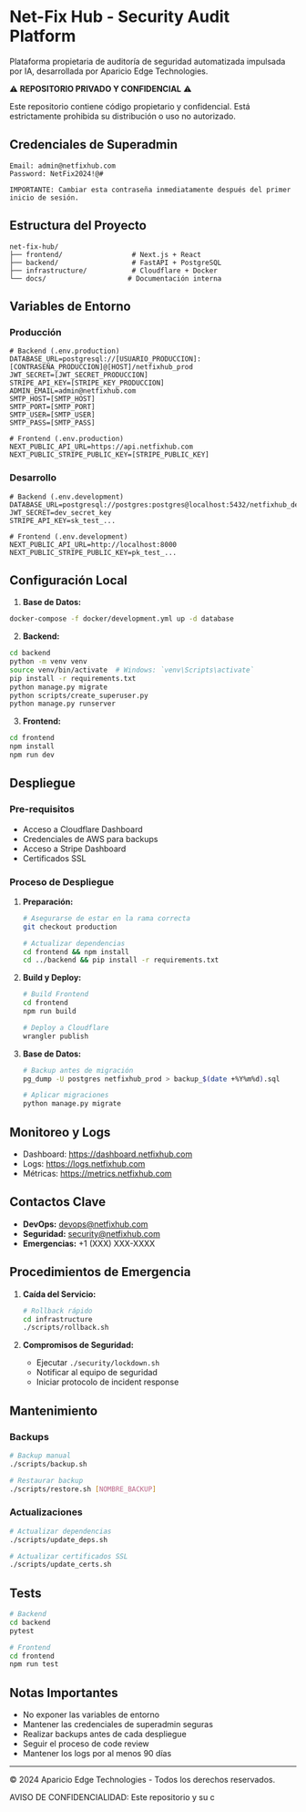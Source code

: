 # Net-Fix Hub - Security Audit Platform

Plataforma propietaria de auditoría de seguridad automatizada impulsada por IA, desarrollada por Aparicio Edge Technologies.

⚠️ **REPOSITORIO PRIVADO Y CONFIDENCIAL** ⚠️

Este repositorio contiene código propietario y confidencial. Está estrictamente prohibida su distribución o uso no autorizado.

## Credenciales de Superadmin
```
Email: admin@netfixhub.com
Password: NetFix2024!@#

IMPORTANTE: Cambiar esta contraseña inmediatamente después del primer inicio de sesión.
```

## Estructura del Proyecto

```
net-fix-hub/
├── frontend/                 # Next.js + React
├── backend/                  # FastAPI + PostgreSQL
├── infrastructure/           # Cloudflare + Docker
└── docs/                    # Documentación interna
```

## Variables de Entorno

### Producción
```env
# Backend (.env.production)
DATABASE_URL=postgresql://[USUARIO_PRODUCCION]:[CONTRASEÑA_PRODUCCION]@[HOST]/netfixhub_prod
JWT_SECRET=[JWT_SECRET_PRODUCCION]
STRIPE_API_KEY=[STRIPE_KEY_PRODUCCION]
ADMIN_EMAIL=admin@netfixhub.com
SMTP_HOST=[SMTP_HOST]
SMTP_PORT=[SMTP_PORT]
SMTP_USER=[SMTP_USER]
SMTP_PASS=[SMTP_PASS]

# Frontend (.env.production)
NEXT_PUBLIC_API_URL=https://api.netfixhub.com
NEXT_PUBLIC_STRIPE_PUBLIC_KEY=[STRIPE_PUBLIC_KEY]
```

### Desarrollo
```env
# Backend (.env.development)
DATABASE_URL=postgresql://postgres:postgres@localhost:5432/netfixhub_dev
JWT_SECRET=dev_secret_key
STRIPE_API_KEY=sk_test_...

# Frontend (.env.development)
NEXT_PUBLIC_API_URL=http://localhost:8000
NEXT_PUBLIC_STRIPE_PUBLIC_KEY=pk_test_...
```

## Configuración Local

1. **Base de Datos:**
```bash
docker-compose -f docker/development.yml up -d database
```

2. **Backend:**
```bash
cd backend
python -m venv venv
source venv/bin/activate  # Windows: `venv\Scripts\activate`
pip install -r requirements.txt
python manage.py migrate
python scripts/create_superuser.py
python manage.py runserver
```

3. **Frontend:**
```bash
cd frontend
npm install
npm run dev
```

## Despliegue

### Pre-requisitos
- Acceso a Cloudflare Dashboard
- Credenciales de AWS para backups
- Acceso a Stripe Dashboard
- Certificados SSL

### Proceso de Despliegue
1. **Preparación:**
   ```bash
   # Asegurarse de estar en la rama correcta
   git checkout production
   
   # Actualizar dependencias
   cd frontend && npm install
   cd ../backend && pip install -r requirements.txt
   ```

2. **Build y Deploy:**
   ```bash
   # Build Frontend
   cd frontend
   npm run build
   
   # Deploy a Cloudflare
   wrangler publish
   ```

3. **Base de Datos:**
   ```bash
   # Backup antes de migración
   pg_dump -U postgres netfixhub_prod > backup_$(date +%Y%m%d).sql
   
   # Aplicar migraciones
   python manage.py migrate
   ```

## Monitoreo y Logs

- Dashboard: https://dashboard.netfixhub.com
- Logs: https://logs.netfixhub.com
- Métricas: https://metrics.netfixhub.com

## Contactos Clave

- **DevOps:** devops@netfixhub.com
- **Seguridad:** security@netfixhub.com
- **Emergencias:** +1 (XXX) XXX-XXXX

## Procedimientos de Emergencia

1. **Caída del Servicio:**
   ```bash
   # Rollback rápido
   cd infrastructure
   ./scripts/rollback.sh
   ```

2. **Compromisos de Seguridad:**
   - Ejecutar `./security/lockdown.sh`
   - Notificar al equipo de seguridad
   - Iniciar protocolo de incident response

## Mantenimiento

### Backups
```bash
# Backup manual
./scripts/backup.sh

# Restaurar backup
./scripts/restore.sh [NOMBRE_BACKUP]
```

### Actualizaciones
```bash
# Actualizar dependencias
./scripts/update_deps.sh

# Actualizar certificados SSL
./scripts/update_certs.sh
```

## Tests

```bash
# Backend
cd backend
pytest

# Frontend
cd frontend
npm run test
```

## Notas Importantes

- No exponer las variables de entorno
- Mantener las credenciales de superadmin seguras
- Realizar backups antes de cada despliegue
- Seguir el proceso de code review
- Mantener los logs por al menos 90 días

---

© 2024 Aparicio Edge Technologies - Todos los derechos reservados.

AVISO DE CONFIDENCIALIDAD: Este repositorio y su c